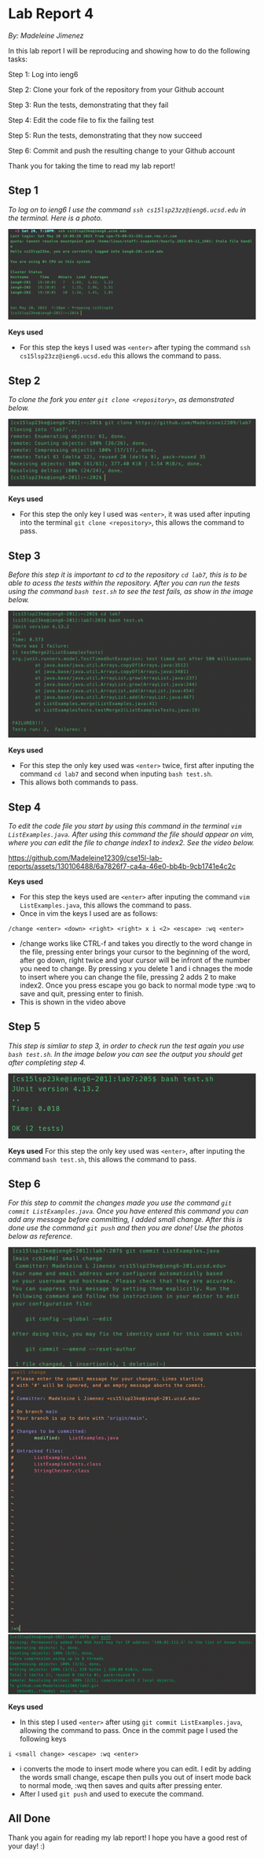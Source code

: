 # Lab Report 4
*By: Madeleine Jimenez*

In this lab report I will be reproducing and showing how to do the following tasks:

Step 1: Log into ieng6

Step 2: Clone your fork of the repository from your Github account

Step 3: Run the tests, demonstrating that they fail

Step 4: Edit the code file to fix the failing test

Step 5: Run the tests, demonstrating that they now succeed

Step 6: Commit and push the resulting change to your Github account

Thank you for taking the time to read my lab report!

## Step 1

*To log on to ieng6 I use the command `ssh cs15lsp23zz@ieng6.ucsd.edu` in the terminal. Here is a photo.*

![Image](ieng6_login.png)

**Keys used**
* For this step the keys I used was `<enter>` after typing the command `ssh cs15lsp23zz@ieng6.ucsd.edu` this allows 
the command to pass. 

## Step 2

*To clone the fork you enter `git clone <repository>`, as demonstrated below.*

![Image](git_clone.png)

**Keys used**
* For this step the only key I used was `<enter>`, it was used after inputing into the terminal `git clone <repository>`, this allows the
command to pass.

## Step 3

*Before this step it is important to cd to the repository `cd lab7`, this is to be able to acess the tests within the repository.
After you can run the tests using the command `bash test.sh` to see the test fails, as show in the image below.*

![Image](test_fail_lab7.png)

**Keys used**
* For this step the only key used was `<enter>` twice, first after inputing the command `cd lab7` and second when inputing `bash test.sh`.
* This allows both commands to pass.

## Step 4

*To edit the code file you start by using this command in the terminal `vim ListExamples.java`. After using this command the file should 
appear on vim, where you can edit the file to change index1 to index2. See the video below.*

https://github.com/Madeleine12309/cse15l-lab-reports/assets/130106488/6a7826f7-ca4a-46e0-bb4b-9cb1741e4c2c

**Keys used**
* For this step the keys used are `<enter>` after inputing the command `vim ListExamples.java`, this allows the command to pass. 
* Once in vim the keys I used are as follows:
```
/change <enter> <down> <right> <right> x i <2> <escape> :wq <enter>
```
* /change works like CTRL-f and takes you directly to the word change in the file, pressing enter brings your cursor to the beginning of the word, after go down, right twice and your cursor will be infront of the number you need to change. By pressing x you delete 1 and i chnages the mode to insert where you can change the file, pressing 2 adds 2 to make index2. Once you press escape you go back to normal mode type :wq to save and quit, pressing enter to finish.
* This is shown in the video above

## Step 5

*This step is simliar to step 3, in order to check run the test again you use `bash test.sh`. 
 In the image below you can see the output you should get after completing step 4.*

![Image](test_pass_lab7.png)

**Keys used**
For this step the only key used was `<enter>`, after inputing the command `bash test.sh`, this allows the command to pass.

## Step 6

*For this step to commit the changes made you use the command `git commit ListExamples.java`.
Once you have entered this command you can add any message before committing, I added small change. 
After this is done use the command `git push` and then you are done! Use the photos below as reference.*

![Image](output_commit.png)
![Image](commit_add_comment.png)
![Image](git_push.png)

**Keys used**
* In this step I used `<enter>` after using `git commit ListExamples.java`, allowing the command to pass. Once in the commit page I used the following keys 
```
i <small change> <escape> :wq <enter>
```
* i converts the mode to insert mode where you can edit. I edit by adding the words small change, escape then pulls you out of insert mode back to normal mode, :wq then saves and quits after pressing enter.
* After I used `git push` and used <enter> to execute the command.
  
## All Done

Thank you again for reading my lab report! I hope you have a good rest of your day! :)
